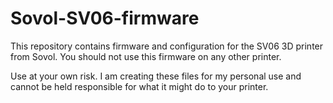 # Sovol-SV06-firmware

This repository contains firmware and configuration for the SV06 3D printer from Sovol. You should not use this firmware on any other printer.

Use at your own risk. I am creating these files for my personal use and cannot be held responsible for what it might do to your printer.
